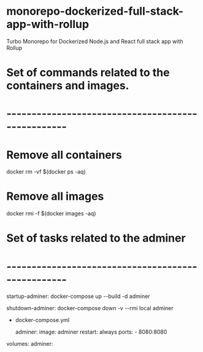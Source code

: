 # monorepo-dockerized-full-stack-app-with-rollup
Turbo Monorepo for Dockerized Node.js and React full stack app with Rollup

# Set of commands related to the containers and images.
# --------------------------------------------------
# Remove all containers
docker rm -vf $(docker ps -aq)

# Remove all images
docker rmi -f $(docker images -aq)

# Set of tasks related to the adminer
# --------------------------------------------------
startup-adminer:
	docker-compose up --build -d adminer

shutdown-adminer:
	docker-compose down -v --rmi local adminer

- docker-compose.yml

  adminer:
    image: adminer
    restart: always
    ports:
      - 8080:8080

volumes:
  adminer:
